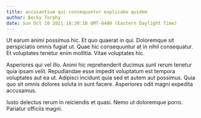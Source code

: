 ```yaml
---
title: accusantium qui consequuntur explicabo quidem
author: Becky Torphy
date: Sun Oct 10 2021 18:30:18 GMT-0400 (Eastern Daylight Time)
---
```

Ut earum animi possimus hic. Et quo quaerat in qui. Doloremque sit perspiciatis omnis fugiat ut. Quae hic consequuntur at in nihil consequatur. Et voluptates tenetur enim mollitia. Vitae voluptates hic.

 Asperiores qui vel illo. Animi hic reprehenderit ducimus sunt rerum tenetur quia ipsam velit. Repudiandae esse impedit voluptatum est tempora voluptates aut ea ut. Adipisci incidunt quia sed et autem aut possimus. Quia quo sit omnis dolores soluta in sunt facere. Asperiores odit magni expedita accusamus.

 Iusto delectus rerum in reiciendis et quasi. Nemo ut doloremque porro. Pariatur officiis magni.